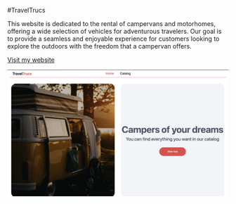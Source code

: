 #TravelTrucs

This website is dedicated to the rental of campervans and motorhomes, offering a wide selection of vehicles for adventurous travelers. Our goal is to provide a seamless and enjoyable experience for customers looking to explore the outdoors with the freedom that a campervan offers.

[Visit my website](https://test-lake-one-20.vercel.app)

![Descrizione dell'immagine](./rentalCamper/src/assets/images/home.jpg)
